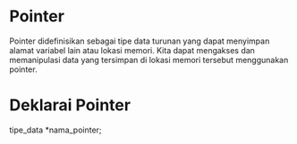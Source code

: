 # Pointer
Pointer didefinisikan sebagai tipe data turunan yang dapat menyimpan alamat variabel lain atau lokasi memori. Kita dapat mengakses dan memanipulasi data yang tersimpan di lokasi memori tersebut menggunakan pointer.

# Deklarai Pointer
tipe_data *nama_pointer;
